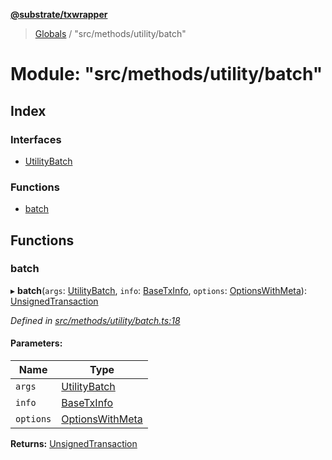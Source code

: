 **[@substrate/txwrapper](../README.md)**

> [Globals](../globals.md) / "src/methods/utility/batch"

# Module: "src/methods/utility/batch"

## Index

### Interfaces

* [UtilityBatch](../interfaces/_src_methods_utility_batch_.utilitybatch.md)

### Functions

* [batch](_src_methods_utility_batch_.md#batch)

## Functions

### batch

▸ **batch**(`args`: [UtilityBatch](../interfaces/_src_methods_utility_batch_.utilitybatch.md), `info`: [BaseTxInfo](../interfaces/_src_util_types_.basetxinfo.md), `options`: [OptionsWithMeta](../interfaces/_src_util_types_.optionswithmeta.md)): [UnsignedTransaction](../interfaces/_src_util_types_.unsignedtransaction.md)

*Defined in [src/methods/utility/batch.ts:18](https://github.com/paritytech/txwrapper/blob/96fc986/src/methods/utility/batch.ts#L18)*

#### Parameters:

Name | Type |
------ | ------ |
`args` | [UtilityBatch](../interfaces/_src_methods_utility_batch_.utilitybatch.md) |
`info` | [BaseTxInfo](../interfaces/_src_util_types_.basetxinfo.md) |
`options` | [OptionsWithMeta](../interfaces/_src_util_types_.optionswithmeta.md) |

**Returns:** [UnsignedTransaction](../interfaces/_src_util_types_.unsignedtransaction.md)
